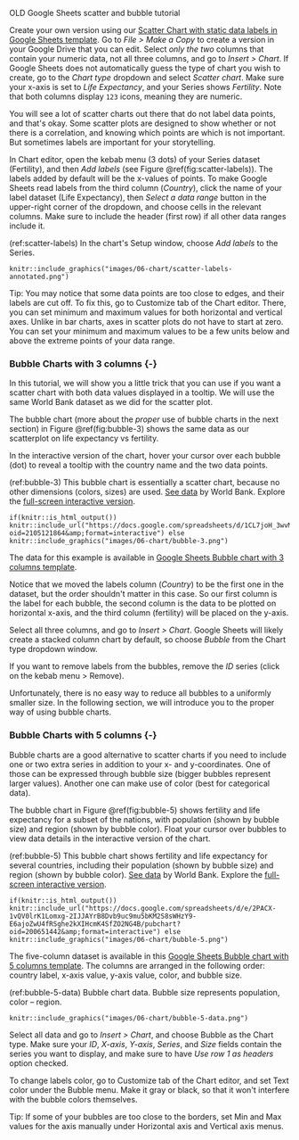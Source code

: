 OLD Google Sheets scatter and bubble tutorial

Create your own version using our [Scatter Chart with static data labels in Google Sheets template](https://docs.google.com/spreadsheets/d/1LJCj3RaVgaQsAZriV_JDQhBrIBSvnH_N1LBCkZK1bqs/). Go to *File > Make a Copy* to create a version in your Google Drive that you can edit. Select *only the two* columns that contain your numeric data, not all three columns, and go to *Insert > Chart*. If Google Sheets does not automatically guess the type of chart you wish to create, go to the *Chart type* dropdown and select *Scatter chart*. Make sure your x-axis is set to *Life Expectancy*, and your Series shows *Fertility*. Note that both columns display `123` icons, meaning they are numeric.

You will see a lot of scatter charts out there that do not label data points, and that's okay.
Some scatter plots are designed to show whether or not there is a correlation, and knowing
which points are which is not important. But sometimes labels are important for your storytelling.

In Chart editor, open the kebab menu (3 dots) of your Series dataset (Fertility), and then *Add labels*
(see Figure \@ref(fig:scatter-labels)).
The labels added by default will be the x-values of points. To make Google Sheets read
labels from the third column (*Country*), click the name of your label dataset (Life Expectancy),
then *Select a data range* button in the upper-right corner of the dropdown,
and choose cells in the relevant columns. Make sure to include the header (first row) if
all other data ranges include it.

(ref:scatter-labels) In the chart's Setup window, choose *Add labels* to the Series.

```{r scatter-labels, out.width="350px", fig.cap="(ref:scatter-labels)"}
knitr::include_graphics("images/06-chart/scatter-labels-annotated.png")
```

Tip: You may notice that some data points are too close to edges, and their labels are cut off.
To fix this, go to Customize tab of the Chart editor. There, you can set minimum and maximum values
for both horizontal and vertical axes. Unlike in bar charts, axes in scatter plots do not have to start at zero.
You can set your minimum and maximum values to be a few units below and above the extreme points of your
data range.

### Bubble Charts with 3 columns {-}
In this tutorial, we will show you a little trick that you can use if you want a scatter chart
with both data values displayed in a tooltip. We will use the same
World Bank dataset as we did for the scatter plot.

The bubble chart (more about the *proper* use of bubble charts in the next section)
in Figure \@ref(fig:bubble-3) shows the same data as our scatterplot on life expectancy vs fertility.

In the interactive version of the chart, hover your cursor over each bubble (dot) to reveal a tooltip
with the country name and the two data points.

(ref:bubble-3) This bubble chart is essentially a scatter chart, because no other dimensions (colors, sizes) are used. [See data](https://docs.google.com/spreadsheets/d/1CL7joH_3wvMYo9HIiSuFP0Ykv_Nl5DK6DYYcd3_gFnU/edit?usp=sharing) by World Bank. Explore the [full-screen interactive version](https://docs.google.com/spreadsheets/u/3/d/e/2PACX-1vQtMosshgyX6YoPpHo9QhSPk-ckOw1_yRryTF_vYJooBeWF13RaPv2IrGffcpaiqHPwfKFJAWY0HwA3/pubchart?oid=2105121864&format=interactive).

```{r bubble-3, fig.cap="(ref:bubble-3)"}
if(knitr::is_html_output()) knitr::include_url("https://docs.google.com/spreadsheets/d/1CL7joH_3wvMYo9HIiSuFP0Ykv_Nl5DK6DYYcd3_gFnU/pubchart?oid=2105121864&amp;format=interactive") else knitr::include_graphics("images/06-chart/bubble-3.png")
```

The data for this example is available in [Google Sheets Bubble chart with 3 columns template](https://docs.google.com/spreadsheets/d/1CL7joH_3wvMYo9HIiSuFP0Ykv_Nl5DK6DYYcd3_gFnU/).

Notice that we moved the labels column (*Country*) to be the first one in the dataset,
but the order shouldn't matter in this case. So our first column is the label for each bubble,
the second column is the data to be plotted on horizontal x-axis, and the third column (fertility)
will be placed on the y-axis.

Select all three columns, and go to *Insert > Chart*. Google Sheets will likely create a stacked
column chart by default, so choose *Bubble* from the Chart type dropdown window.

If you want to remove labels from the bubbles, remove the *ID* series (click on the kebab menu > Remove).

Unfortunately, there is no easy way to reduce all bubbles to a uniformly smaller size.
In the following section, we will introduce you to the proper way of using bubble charts.

### Bubble Charts with 5 columns {-}
Bubble charts are a good alternative to scatter charts if you need to include
one or two extra series in addition to your x- and y-coordinates. One of those
can be expressed through bubble size (bigger bubbles represent larger values).
Another one can make use of color (best for categorical data).

The bubble chart in Figure \@ref(fig:bubble-5) shows fertility and life expectancy for a subset of the nations,
with population (shown by bubble size) and region (shown by bubble color).
Float your cursor over bubbles to view data details in the interactive version of the chart.

(ref:bubble-5) This bubble chart shows fertility and life expectancy for several countries, including their population (shown by bubble size) and region (shown by bubble color). [See data](https://docs.google.com/spreadsheets/d/1YgBWYm9nTGlCuyqSwU3SDb7xk-SMSPgjfYq5iLqL0nQ/) by World Bank. Explore the [full-screen interactive version](https://docs.google.com/spreadsheets/d/e/2PACX-1vQV0lrK1Lomxg-2IJJAYrB8Dvb9uc9mu5bKM2S8sWHzY9-E6ajoZwU4fRSghe2kXIHcmK4SfZO2NG4B/pubchart?oid=200651442&format=interactive).

```{r bubble-5, fig.cap="(ref:bubble-5)"}
if(knitr::is_html_output()) knitr::include_url("https://docs.google.com/spreadsheets/d/e/2PACX-1vQV0lrK1Lomxg-2IJJAYrB8Dvb9uc9mu5bKM2S8sWHzY9-E6ajoZwU4fRSghe2kXIHcmK4SfZO2NG4B/pubchart?oid=200651442&amp;format=interactive") else knitr::include_graphics("images/06-chart/bubble-5.png")
```

The five-column dataset is available in this [Google Sheets Bubble chart with 5 columns template](https://docs.google.com/spreadsheets/d/1YgBWYm9nTGlCuyqSwU3SDb7xk-SMSPgjfYq5iLqL0nQ/).
The columns are arranged in the following order: country label, x-axis value,
y-axis value, color, and bubble size.

(ref:bubble-5-data) Bubble chart data. Bubble size represents population, color – region.

```{r bubble-5-data, out.width="400px", fig.cap="(ref:bubble-5-data)"}
knitr::include_graphics("images/06-chart/bubble-5-data.png")
```

Select all data and go to *Insert > Chart*, and choose Bubble as the Chart type.
Make sure your *ID*, *X-axis*, *Y-axis*, *Series*, and *Size* fields
contain the series you want to display, and make sure to have *Use row 1 as headers* option checked.

To change labels color, go to Customize tab of the Chart editor, and set Text color under the Bubble menu.
Make it gray or black, so that it won't interfere with the bubble colors themselves.

Tip: If some of your bubbles are too close to the borders, set Min and Max values for the axis manually
under Horizontal axis and Vertical axis menus.
